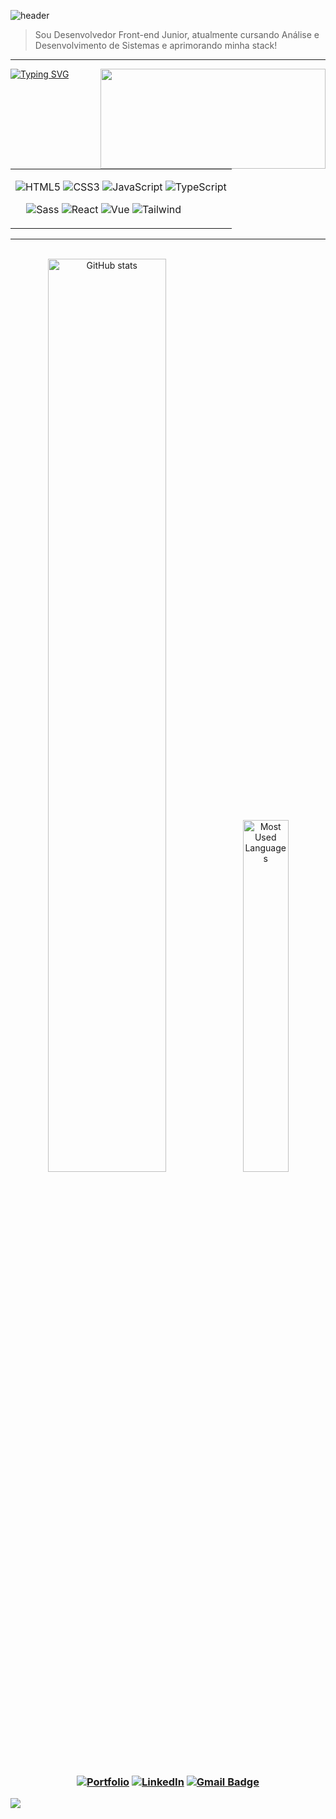![header](https://capsule-render.vercel.app/api?type=rect&color=0:144dff,10:000000&height=60&text=%Olá%,%20sou%20Renato%20Nunes%20!&animation=fadeIn&fontColor=144dff&fontSize=25&fontAlign=50&fontAlignY=55)

> Sou Desenvolvedor Front-end Junior, atualmente cursando Análise e Desenvolvimento de Sistemas e aprimorando minha stack!

<hr>

<img align="right" height="160" width="360" src="https://github.com/user-attachments/assets/1aa258e6-5dc6-4100-a0cb-ef9034f72ab5">

<a href="https://git.io/typing-svg"><img src="https://readme-typing-svg.herokuapp.com?font=Noto+Sans&weight=900&pause=10000&color=144dff&background=000000&center=true&vCenter=true&random=false&width=460&height=40&lines=‎Tecnologias" alt="Typing SVG" alt="Typing SVG" /></a>

<div align="left">
<table><td>
  
  ![HTML5](https://img.shields.io/badge/HTML5-000000?style=for-the-badge&logo=html5&logoColor=144dff)
  ![CSS3](https://img.shields.io/badge/CSS3-000000?style=for-the-badge&logo=css3&logoColor=144dff)
  ![JavaScript](https://img.shields.io/badge/JavaScript-000000?style=for-the-badge&logo=javascript&logoColor=144dff)
  ![TypeScript](https://img.shields.io/badge/TypeScript-000000?style=for-the-badge&logo=typescript&logoColor=144dff)
  
 ‎ ‎ ‎ ‎ ![Sass](https://img.shields.io/badge/Sass-000000?style=for-the-badge&logo=sass&logoColor=144dff)
  ![React](https://img.shields.io/badge/React-000000?style=for-the-badge&logo=react&logoColor=144dff)
  ![Vue](https://img.shields.io/badge/vuejs-000000?style=for-the-badge&logo=vuedotjs&logoColor=144dff)
  ![Tailwind](https://img.shields.io/badge/tailwindcss-000000?style=for-the-badge&logo=tailwind-css&logoColor=144dff)
  
</table></td>
</div>

<hr>

<div style="text-align: center;" align="center">
  <br>
  <img width="61.2%" src="https://github-readme-stats-git-masterrstaa-rickstaa.vercel.app/api?username=renatonnbp&hide_title=true&show_icons=true&include_all_commits=false&count_private=true&line_height=25&hide=issues&bg_color=000&title_color=144dff&text_color=7a828e&border_radius=3&border_color=144dff&icon_color=144dff&theme=jolly" alt="GitHub stats">

  <a href="https://github.com/renatonnbp?tab=repositories">
    <img width="38%" src="https://github-readme-stats-git-masterrstaa-rickstaa.vercel.app/api/top-langs/?username=renatonnbp&line_height=10&card_width=290&layout=compact&hide_title=false&count_private=true&langs_count=4&show_icons=true&title_color=7a828e&hide=html,css&bg_color=000&text_color=7a828e&border_radius=3&border_color=144dff&count_private=true" alt="Most Used Languages">
  </a>
</div>

<br>


<h3 align="center">

  [![Portfolio](https://img.shields.io/badge/Portfolio-000000?style=for-the-badge&logo=todoist&logoColor=144dff)](https://renatonnbp.github.io/portfolio/)
  [![LinkedIn](https://img.shields.io/badge/-LinkedIn-000000?style=for-the-badge&logo=linkedin&logoColor=144dff&color:032360)](https://www.linkedin.com/in/renatonnbp/)
  [![Gmail Badge](https://img.shields.io/badge/gmail-000000?style=for-the-badge&logo=Gmail&logoColor=144dff&color:00247b&link=mailto:renatonnbp@gmail.com)](mailto:renatonnbp@gmail.com)


</h3>

<img src="https://capsule-render.vercel.app/api?type=waving&color=0:144dff,25:000000,50:000000,75:000000,100:000000&reversal=true&height=80&section=footer"/>

